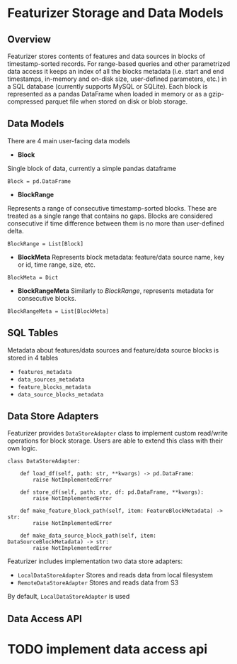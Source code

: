 # Featurizer Storage and Data Models

## Overview

Featurizer stores contents of features and data sources in blocks of timestamp-sorted records. For range-based queries and 
other parametrized data access it keeps an index of all the blocks metadata (i.e. start and end timestamps, in-memory and 
on-disk size, user-defined parameters, etc.) in a SQL database (currently supports MySQL or SQLite). Each block is represented 
as a pandas DataFrame when loaded in memory or as a gzip-compressed parquet file when stored on disk or blob storage.

## Data Models

There are 4 main user-facing data models

- **Block**

Single block of data, currently a simple pandas dataframe
```
Block = pd.DataFrame
``` 

- **BlockRange**

Represents a range of consecutive timestamp-sorted blocks. These are treated as a single range that contains no gaps. 
Blocks are considered consecutive if time difference between them is no more than user-defined delta.
```
BlockRange = List[Block]
```

- **BlockMeta**
Represents block metadata: feature/data source name, key or id, time range, size, etc.
```
BlockMeta = Dict
```


- **BlockRangeMeta**
Similarly to *BlockRange*, represents metadata for consecutive blocks.
```
BlockRangeMeta = List[BlockMeta]
```

## SQL Tables

Metadata about features/data sources and feature/data source blocks is stored in 4 tables

- ```features_metadata```
- ```data_sources_metadata```
- ```feature_blocks_metadata```
- ```data_source_blocks_metadata```


## Data Store Adapters

Featurizer provides ```DataStoreAdapter``` class to implement custom read/write operations for block storage.
Users are able to extend this class with their own logic.

```
class DataStoreAdapter:

    def load_df(self, path: str, **kwargs) -> pd.DataFrame:
        raise NotImplementedError

    def store_df(self, path: str, df: pd.DataFrame, **kwargs):
        raise NotImplementedError

    def make_feature_block_path(self, item: FeatureBlockMetadata) -> str:
        raise NotImplementedError

    def make_data_source_block_path(self, item: DataSourceBlockMetadata) -> str:
        raise NotImplementedError
```


Featurizer includes implementation two data store adapters:

- ```LocalDataStoreAdapter```
Stores and reads data from local filesystem
- ```RemoteDataStoreAdapter```
Stores and reads data from S3

By default, ```LocalDataStoreAdapter``` is used


## Data Access API

# TODO implement data access api
